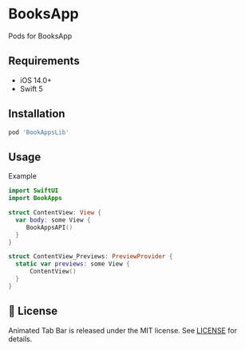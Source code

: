 # BooksApp
Pods for BooksApp

## Requirements

- iOS 14.0+
- Swift 5

## Installation
``` ruby
pod 'BookAppsLib'
```

## Usage

Example

  ``` swift
 import SwiftUI
 import BookApps

struct ContentView: View {
    var body: some View {
       BookAppsAPI()
    }
}

struct ContentView_Previews: PreviewProvider {
    static var previews: some View {
        ContentView()
    }
}
  ```
  
  ## 📄 License

Animated Tab Bar is released under the MIT license.
See [LICENSE](./LICENSE) for details.
